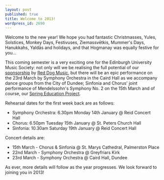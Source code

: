 ```yaml
---
layout: post
published: true
title: Welcome to 2013!
wordpress_id: 2690
---
```


Welcome to the new year! We hope you had fantastic Christmasses, Yules, Solstices, Monkey Days, Festivuses, Ziemassvētkis, Mummer's Days, Hanukkahs, Yaldās and holidays, and that Hogmanay was equally festive for you&hellip;

This coming semester is a very exciting one for the Edinburgh University Music Society: not only will we be realising the full potential of our <a title="Support Us" href="http://eums.eusa.ed.ac.uk/support/">sponsorship</a> by <a title="Red Dog's website" href="http://www.reddogmusic.co.uk/" target="_blank">Red Dog Music</a>, but there will be an epic performance on the 23rd March by Symphony Orchestra in the Caird Hall as we accompany dance groups from the City of Dundee; Sinfonia and Chorus' joint performance of Mendelssohn's Symphony No. 2 on the 15th March and of course, our <a title="Education Projects" href="http://eums.eusa.ed.ac.uk/community/education/springproject/" target="_blank">Spring Education Project</a>.

Rehearsal dates for the first week back are as follows:

* Symphony Orchestra: 6.30pm Monday 14th January @ Reid Concert Hall
* Chorus: 6.50pm Tuesday 15th January @ St. Peters Church Hall
* Sinfonia: 10.30am Saturday 19th January @ Reid Concert Hall

Concert details are:

* 15th March - Chorus & Sinfonia @ St. Marys Cathedral, Palmerston Place
* 22nd March - Symphony Orchestra @ Greyfriars Kirk
* 23rd March - Symphony Orchestra @ Caird Hall, Dundee

As ever, more details will follow as the year progresses. We look forward to joining you in 2013!
